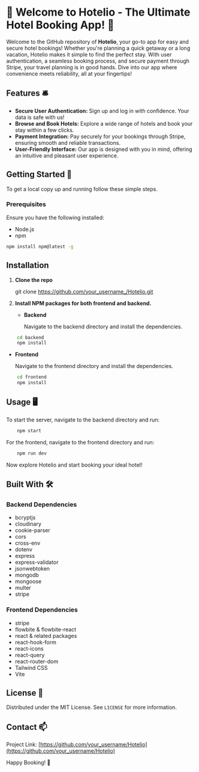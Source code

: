# 🏨 Welcome to Hotelio - The Ultimate Hotel Booking App! 🌟

Welcome to the GitHub repository of **Hotelio**, your go-to app for easy and secure hotel bookings! Whether you're planning a quick getaway or a long vacation, Hotelio makes it simple to find the perfect stay. With user authentication, a seamless booking process, and secure payment through Stripe, your travel planning is in good hands. Dive into our app where convenience meets reliability, all at your fingertips!

## Features 🛎️

- **Secure User Authentication:** Sign up and log in with confidence. Your data is safe with us!
- **Browse and Book Hotels:** Explore a wide range of hotels and book your stay within a few clicks.
- **Payment Integration:** Pay securely for your bookings through Stripe, ensuring smooth and reliable transactions.
- **User-Friendly Interface:** Our app is designed with you in mind, offering an intuitive and pleasant user experience.

## Getting Started 🚀

To get a local copy up and running follow these simple steps.

### Prerequisites

Ensure you have the following installed:

- Node.js
- npm

```bash
npm install npm@latest -g

```

## Installation

1. **Clone the repo**

   git clone https://github.com/your_username_/Hotelio.git

2. **Install NPM packages for both frontend and backend.**

   - **Backend**

     Navigate to the backend directory and install the dependencies.

```bash
    cd backend
    npm install

```

- **Frontend**

  Navigate to the frontend directory and install the dependencies.

```bash
    cd frontend
    npm install

```

## Usage 🖥️

To start the server, navigate to the backend directory and run:

```bash
    npm start

```

For the frontend, navigate to the frontend directory and run:

```bash
    npm run dev

```

Now explore Hotelio and start booking your ideal hotel!

## Built With 🛠️

### Backend Dependencies

- bcryptjs
- cloudinary
- cookie-parser
- cors
- cross-env
- dotenv
- express
- express-validator
- jsonwebtoken
- mongodb
- mongoose
- multer
- stripe

### Frontend Dependencies

- stripe
- flowbite & flowbite-react
- react & related packages
- react-hook-form
- react-icons
- react-query
- react-router-dom
- Tailwind CSS
- Vite

## License 📜

Distributed under the MIT License. See `LICENSE` for more information.

## Contact 📫

Project Link: [https://github.com/your_username/Hotelio](https://github.com/your_username/Hotelio)

Happy Booking! 🎉
